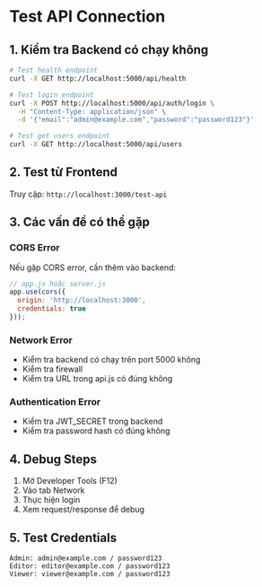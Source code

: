 # Test API Connection

## 1. Kiểm tra Backend có chạy không

```bash
# Test health endpoint
curl -X GET http://localhost:5000/api/health

# Test login endpoint
curl -X POST http://localhost:5000/api/auth/login \
  -H "Content-Type: application/json" \
  -d '{"email":"admin@example.com","password":"password123"}'

# Test get users endpoint
curl -X GET http://localhost:5000/api/users
```

## 2. Test từ Frontend

Truy cập: `http://localhost:3000/test-api`

## 3. Các vấn đề có thể gặp

### CORS Error
Nếu gặp CORS error, cần thêm vào backend:

```javascript
// app.js hoặc server.js
app.use(cors({
  origin: 'http://localhost:3000',
  credentials: true
}));
```

### Network Error
- Kiểm tra backend có chạy trên port 5000 không
- Kiểm tra firewall
- Kiểm tra URL trong api.js có đúng không

### Authentication Error
- Kiểm tra JWT_SECRET trong backend
- Kiểm tra password hash có đúng không

## 4. Debug Steps

1. Mở Developer Tools (F12)
2. Vào tab Network
3. Thực hiện login
4. Xem request/response để debug

## 5. Test Credentials

```
Admin: admin@example.com / password123
Editor: editor@example.com / password123  
Viewer: viewer@example.com / password123
``` 
